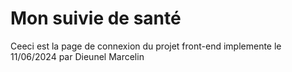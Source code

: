 # Mon suivie de santé
Ceeci est la page de connexion du projet
front-end implemente le 11/06/2024 par Dieunel Marcelin
